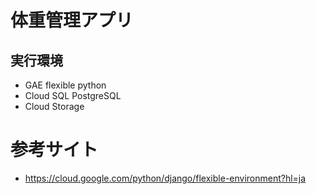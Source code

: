 # 体重管理アプリ

## 実行環境
- GAE flexible python
- Cloud SQL PostgreSQL
- Cloud Storage

# 参考サイト
- https://cloud.google.com/python/django/flexible-environment?hl=ja

